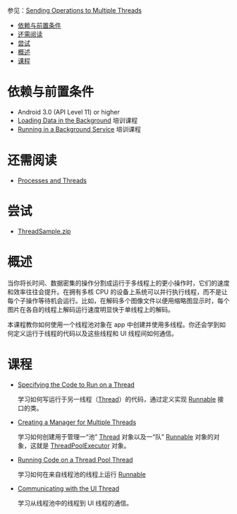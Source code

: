 参见：[Sending Operations to Multiple Threads](https://developer.android.com/training/multiple-threads/index.html)

- [依赖与前置条件](#%E4%BE%9D%E8%B5%96%E4%B8%8E%E5%89%8D%E7%BD%AE%E6%9D%A1%E4%BB%B6)
- [还需阅读](#%E8%BF%98%E9%9C%80%E9%98%85%E8%AF%BB)
- [尝试](#%E5%B0%9D%E8%AF%95)
- [概述](#%E6%A6%82%E8%BF%B0)
- [课程](#%E8%AF%BE%E7%A8%8B)

# 依赖与前置条件
- Android 3.0 (API Level 11) or higher
- [Loading Data in the Background](https://developer.android.com/training/load-data-background/index.html) 培训课程
- [Running in a Background Service](https://developer.android.com/training/run-background-service/index.html) 培训课程

# 还需阅读
- [Processes and Threads](https://developer.android.com/guide/components/processes-and-threads.html)

# 尝试
- [ThreadSample.zip](https://developer.android.com/shareables/training/ThreadSample.zip)

# 概述
当你将长时间、数据密集的操作分割成运行于多线程上的更小操作时，它们的速度和效率往往会提升。在拥有多核 CPU 的设备上系统可以并行执行线程，而不是让每个子操作等待机会运行。比如，在解码多个图像文件以便用缩略图显示时，每个图片在各自的线程上解码运行速度明显快于单线程上的解码。

本课程教你如何使用一个线程池对象在 app 中创建并使用多线程。你还会学到如何定义运行于线程的代码以及这些线程和 UI 线程间如何通信。

# 课程
- [Specifying the Code to Run on a Thread](https://developer.android.com/training/multiple-threads/define-runnable.html)
    
    学习如何写运行于另一线程（[Thread](https://developer.android.com/reference/java/lang/Thread.html)）的代码，通过定义实现 [Runnable](https://developer.android.com/reference/java/lang/Runnable.html) 接口的类。
- [Creating a Manager for Multiple Threads](https://developer.android.com/training/multiple-threads/create-threadpool.html)

    学习如何创建用于管理一“池” [Thread](https://developer.android.com/reference/java/lang/Thread.html) 对象以及一“队” [Runnable](https://developer.android.com/reference/java/lang/Runnable.html) 对象的对象，这就是 [ThreadPoolExecutor](https://developer.android.com/reference/java/util/concurrent/ThreadPoolExecutor.html) 对象。

- [Running Code on a Thread Pool Thread](https://developer.android.com/training/multiple-threads/run-code.html)

    学习如何在来自线程池的线程上运行 [Runnable](https://developer.android.com/reference/java/lang/Runnable.html)

- [Communicating with the UI Thread](https://developer.android.com/training/multiple-threads/communicate-ui.html)

    学习从线程池中的线程到 UI 线程的通信。
